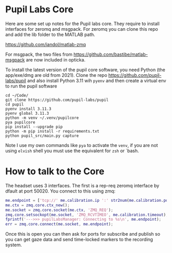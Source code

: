 # Pupil Labs Core

Here are some set up notes for the Pupil labs core. They require to install interfaces for zeromq and msgpack. For zeromq you can clone this repo and add the lib folder to the MATLAB path.

https://github.com/iandol/matlab-zmq

For msgpack, the two files from https://github.com/bastibe/matlab-msgpack are now included in opticka.

To install the latest version of the pupil core software, you need Python (the app/exe/dmg are old from 2021). Clone the repo https://github.com/pupil-labs/pupil and also install Python 3.11 wih `pyenv` and then create a virtual env to run the pupil software

```
cd ~/Code/
git clone https://github.com/pupil-labs/pupil
cd pupil
pyenv install 3.11.3
pyenv global 3.11.3
python -m venv ~/.venv/pupilcore
pya pupilcore
pip install --upgrade pip
python -m pip install -r requirements.txt
python pupil_src/main.py capture
```
Note I use my own commands like `pya` to activate the `venv`, if you are not using `elvish` shell you must use the equivalent for `zsh` or `bash.

# How to talk to the Core

The headset uses 3 interfaces. The first is a rep-req zeromq interface by dfault at port 50020. You connect to this using zmq:

```matlab
me.endpoint = ['tcp://' me.calibration.ip ':' str2num(me.calibration.port)];
me.ctx = zmq.core.ctx_new();
me.socket = zmq.core.socket(me.ctx, 'ZMQ_REQ');
zmq.core.setsockopt(me.socket, 'ZMQ_RCVTIMEO', me.calibration.timeout);
fprintf('--->>> pupilLabsManager: Connecting to %s\n', me.endpoint);
err = zmq.core.connect(me.socket, me.endpoint);
```

Once this is open you can then ask for ports for subscribe and publish so you can get gaze data and send time-locked markers to the recording system.

